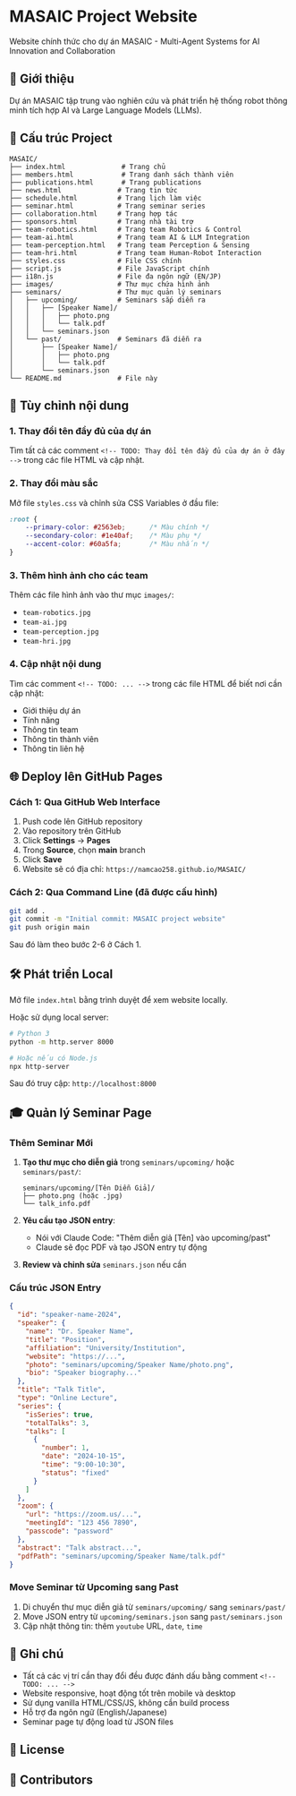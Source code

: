 # MASAIC Project Website

<!-- TODO: Thay đổi mô tả dự án ở đây -->
Website chính thức cho dự án MASAIC - Multi-Agent Systems for AI Innovation and Collaboration

## 🚀 Giới thiệu

Dự án MASAIC tập trung vào nghiên cứu và phát triển hệ thống robot thông minh tích hợp AI và Large Language Models (LLMs).

## 📁 Cấu trúc Project

```
MASAIC/
├── index.html              # Trang chủ
├── members.html            # Trang danh sách thành viên
├── publications.html       # Trang publications
├── news.html              # Trang tin tức
├── schedule.html          # Trang lịch làm việc
├── seminar.html           # Trang seminar series
├── collaboration.html     # Trang hợp tác
├── sponsors.html          # Trang nhà tài trợ
├── team-robotics.html     # Trang team Robotics & Control
├── team-ai.html           # Trang team AI & LLM Integration
├── team-perception.html   # Trang team Perception & Sensing
├── team-hri.html          # Trang team Human-Robot Interaction
├── styles.css             # File CSS chính
├── script.js              # File JavaScript chính
├── i18n.js                # File đa ngôn ngữ (EN/JP)
├── images/                # Thư mục chứa hình ảnh
├── seminars/              # Thư mục quản lý seminars
│   ├── upcoming/          # Seminars sắp diễn ra
│   │   ├── [Speaker Name]/
│   │   │   ├── photo.png
│   │   │   └── talk.pdf
│   │   └── seminars.json
│   └── past/              # Seminars đã diễn ra
│       ├── [Speaker Name]/
│       │   ├── photo.png
│       │   └── talk.pdf
│       └── seminars.json
└── README.md              # File này
```

## 🎨 Tùy chỉnh nội dung

### 1. Thay đổi tên đầy đủ của dự án

Tìm tất cả các comment `<!-- TODO: Thay đổi tên đầy đủ của dự án ở đây -->` trong các file HTML và cập nhật.

### 2. Thay đổi màu sắc

Mở file `styles.css` và chỉnh sửa CSS Variables ở đầu file:

```css
:root {
    --primary-color: #2563eb;      /* Màu chính */
    --secondary-color: #1e40af;    /* Màu phụ */
    --accent-color: #60a5fa;       /* Màu nhấn */
}
```

### 3. Thêm hình ảnh cho các team

Thêm các file hình ảnh vào thư mục `images/`:
- `team-robotics.jpg`
- `team-ai.jpg`
- `team-perception.jpg`
- `team-hri.jpg`

### 4. Cập nhật nội dung

Tìm các comment `<!-- TODO: ... -->` trong các file HTML để biết nơi cần cập nhật:
- Giới thiệu dự án
- Tính năng
- Thông tin team
- Thông tin thành viên
- Thông tin liên hệ

## 🌐 Deploy lên GitHub Pages

### Cách 1: Qua GitHub Web Interface

1. Push code lên GitHub repository
2. Vào repository trên GitHub
3. Click **Settings** → **Pages**
4. Trong **Source**, chọn **main** branch
5. Click **Save**
6. Website sẽ có địa chỉ: `https://namcao258.github.io/MASAIC/`

### Cách 2: Qua Command Line (đã được cấu hình)

```bash
git add .
git commit -m "Initial commit: MASAIC project website"
git push origin main
```

Sau đó làm theo bước 2-6 ở Cách 1.

## 🛠️ Phát triển Local

Mở file `index.html` bằng trình duyệt để xem website locally.

Hoặc sử dụng local server:

```bash
# Python 3
python -m http.server 8000

# Hoặc nếu có Node.js
npx http-server
```

Sau đó truy cập: `http://localhost:8000`

## 🎓 Quản lý Seminar Page

### Thêm Seminar Mới

1. **Tạo thư mục cho diễn giả** trong `seminars/upcoming/` hoặc `seminars/past/`:
   ```
   seminars/upcoming/[Tên Diễn Giả]/
   ├── photo.png (hoặc .jpg)
   └── talk_info.pdf
   ```

2. **Yêu cầu tạo JSON entry**:
   - Nói với Claude Code: "Thêm diễn giả [Tên] vào upcoming/past"
   - Claude sẽ đọc PDF và tạo JSON entry tự động

3. **Review và chỉnh sửa** `seminars.json` nếu cần

### Cấu trúc JSON Entry

```json
{
  "id": "speaker-name-2024",
  "speaker": {
    "name": "Dr. Speaker Name",
    "title": "Position",
    "affiliation": "University/Institution",
    "website": "https://...",
    "photo": "seminars/upcoming/Speaker Name/photo.png",
    "bio": "Speaker biography..."
  },
  "title": "Talk Title",
  "type": "Online Lecture",
  "series": {
    "isSeries": true,
    "totalTalks": 3,
    "talks": [
      {
        "number": 1,
        "date": "2024-10-15",
        "time": "9:00-10:30",
        "status": "fixed"
      }
    ]
  },
  "zoom": {
    "url": "https://zoom.us/...",
    "meetingId": "123 456 7890",
    "passcode": "password"
  },
  "abstract": "Talk abstract...",
  "pdfPath": "seminars/upcoming/Speaker Name/talk.pdf"
}
```

### Move Seminar từ Upcoming sang Past

1. Di chuyển thư mục diễn giả từ `seminars/upcoming/` sang `seminars/past/`
2. Move JSON entry từ `upcoming/seminars.json` sang `past/seminars.json`
3. Cập nhật thông tin: thêm `youtube` URL, `date`, `time`

## 📝 Ghi chú

- Tất cả các vị trí cần thay đổi đều được đánh dấu bằng comment `<!-- TODO: ... -->`
- Website responsive, hoạt động tốt trên mobile và desktop
- Sử dụng vanilla HTML/CSS/JS, không cần build process
- Hỗ trợ đa ngôn ngữ (English/Japanese)
- Seminar page tự động load từ JSON files

## 📄 License

<!-- TODO: Thêm license cho dự án -->

## 👥 Contributors

<!-- TODO: Thêm danh sách contributors -->
